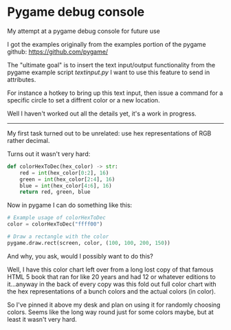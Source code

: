 # Pygame debug console
My attempt at a pygame debug console for future use

I got the examples originally from the examples portion of the pygame github:
https://github.com/pygame/


The "ultimate goal" is to insert the text input/output functionality from the pygame example script 
*textinput.py*
I want to use this feature to send in attributes. 

For instance a hotkey to bring up this text input, then issue a command for a specific circle to set a diffrent color or a new location.

Well I haven't worked out all the details yet, it's a work in progress. 




---

My first task turned out to be unrelated: use hex representations of RGB rather decimal.

Turns out it wasn't very hard:

```Python
def colorHexToDec(hex_color) -> str:
    red = int(hex_color[0:2], 16)
    green = int(hex_color[2:4], 16)
    blue = int(hex_color[4:6], 16)      
    return red, green, blue

```

Now in pygame I can do something like this:

```Python
# Example usage of colorHexToDec
color = colorHexToDec("ffff00")

# Draw a rectangle with the color
pygame.draw.rect(screen, color, (100, 100, 200, 150))
```

And why, you ask, would I possibly want to do this?

Well, I have this color chart left over from a long lost copy of that famous HTML 5 book that ran for like 20 years and had 12 or whatever editions to it...anyway in the back of every copy was this fold out full color chart with the hex representations of a bunch colors and the actual colors (in color).

So I've pinned it above my desk and plan on using it for randomly choosing colors. Seems like the long way round just for some colors maybe, but at least it wasn't very hard.
